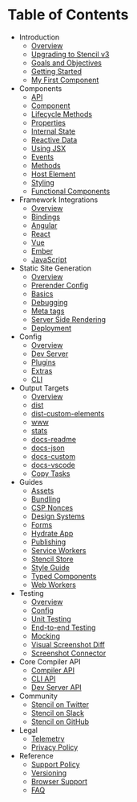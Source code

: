 # Table of Contents

* Introduction
  * [Overview](introduction/overview.md)
  * [Upgrading to Stencil v3](introduction/upgrading-to-stencil-three.md)
  * [Goals and Objectives](introduction/goals-and-objectives.md)
  * [Getting Started](introduction/getting-started.md)
  * [My First Component](introduction/my-first-component.md)
* Components
  * [API](components/api.md)
  * [Component](components/component.md)
  * [Lifecycle Methods](components/component-lifecycle.md)
  * [Properties](components/properties.md)
  * [Internal State](components/state.md)
  * [Reactive Data](components/reactive-data.md)
  * [Using JSX](components/templating-and-jsx.md)
  * [Events](components/events.md)
  * [Methods](components/methods.md)
  * [Host Element](components/host-element.md)
  * [Styling](components/styling.md)
  * [Functional Components](components/functional-components.md)
* Framework Integrations
  * [Overview](framework-integration/overview.md)
  * [Bindings](framework-integration/bindings.md)
  * [Angular](framework-integration/angular.md)
  * [React](framework-integration/react.md)
  * [Vue](framework-integration/vue.md)
  * [Ember](framework-integration/ember.md)
  * [JavaScript](framework-integration/javascript.md)
* Static Site Generation
  * [Overview](static-site-generation/overview.md)
  * [Prerender Config](static-site-generation/prerender-config.md)
  * [Basics](static-site-generation/basics.md)
  * [Debugging](static-site-generation/debugging.md)
  * [Meta tags](static-site-generation/meta.md)
  * [Server Side Rendering](static-site-generation/server-side-rendering-ssr.md)
  * [Deployment](static-site-generation/deployment.md)
* Config
  * [Overview](config/overview.md)
  * [Dev Server](config/dev-server.md)
  * [Plugins](config/plugins.md)
  * [Extras](config/extras.md)
  * [CLI](config/cli.md)
* Output Targets
  * [Overview](output-targets/overview.md)
  * [dist](output-targets/dist.md)
  * [dist-custom-elements](output-targets/custom-elements.md)
  * [www](output-targets/www.md)
  * [stats](output-targets/docs-stats.md)
  * [docs-readme](output-targets/docs-readme.md)
  * [docs-json](output-targets/docs-json.md)
  * [docs-custom](output-targets/docs-custom.md)
  * [docs-vscode](output-targets/docs-vscode.md)
  * [Copy Tasks](output-targets/copy-tasks.md)
* Guides
  * [Assets](guides/assets.md)
  * [Bundling](guides/module-bundling.md)
  * [CSP Nonces](guides/csp-nonce.md)
  * [Design Systems](guides/design-systems.md)
  * [Forms](guides/forms.md)
  * [Hydrate App](guides/hydrate-app.md)
  * [Publishing](guides/publishing.md)
  * [Service Workers](guides/service-workers.md)
  * [Stencil Store](guides/store.md)
  * [Style Guide](guides/style-guide.md)
  * [Typed Components](guides/typed-components.md)
  * [Web Workers](guides/workers.md)
* Testing
  * [Overview](testing/overview.md)
  * [Config](testing/config.md)
  * [Unit Testing](testing/unit-testing.md)
  * [End-to-end Testing](testing/e2e-testing.md)
  * [Mocking](testing/mocking.md)
  * [Visual Screenshot Diff](testing/screenshot-visual-diff.md)
  * [Screenshot Connector](testing/screenshot-connector.md)
* Core Compiler API
  * [Compiler API](core/compiler-api.md)
  * [CLI API](core/cli-api.md)
  * [Dev Server API](core/dev-server-api.md)
* Community
  * [Stencil on Twitter](https://twitter.com/stenciljs)
  * [Stencil on Slack](https://stencil-worldwide.herokuapp.com/)
  * [Stencil on GitHub](https://github.com/ionic-team/stencil)
* Legal
  * [Telemetry](telemetry.md)
  * [Privacy Policy](https://ionicframework.com/privacy)
* Reference
  * [Support Policy](reference/support-policy.md)
  * [Versioning](reference/versioning.md)
  * [Browser Support](reference/browser-support.md)
  * [FAQ](reference/faq.md)